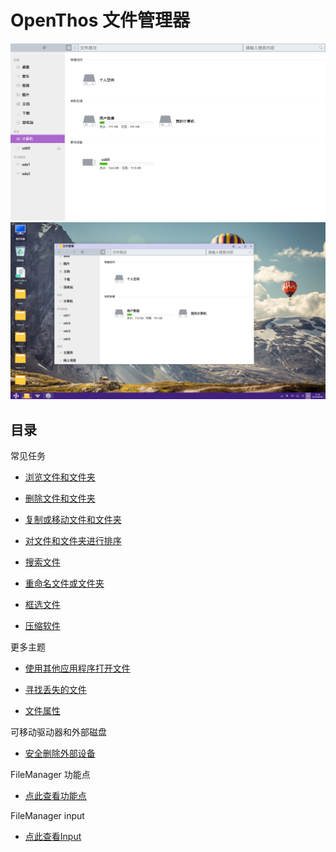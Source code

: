 # OpenThos 文件管理器

![](../pic/soft/filemanager/文件管理器.png)
![](../pic/soft/filemanager/seafile_in_filemanager.png)

## 目录
     
常见任务
     
   - [浏览文件和文件夹](../soft/浏览文件或文件夹.md)

   - [删除文件和文件夹](../soft/删除文件或文件夹.md)

   - [复制或移动文件和文件夹](../soft/复制和移动文件或文件夹.md)

   - [对文件和文件夹进行排序](../soft/对文件和文件夹进行排序.md)

   - [搜索文件](../soft/搜索文件.md)

   - [重命名文件或文件夹](../soft/重命名文件或文件夹.md)

   - [框选文件](../soft/框选文件.md)

   - [压缩软件](../soft/压缩软件.md)
     
更多主题
     
   - [使用其他应用程序打开文件](../soft/使用其他应用程序打开文件.md)

   - [寻找丢失的文件](../soft/寻找丢失的文件.md)

   - [文件属性](../soft/文件属性.md)

     
可移动驱动器和外部磁盘
     
   - [安全删除外部设备](../soft/安全删除外部设备.md)
     
FileManager 功能点
     
   - [点此查看功能点](../soft/点此查看功能点.md)
     
FileManager input
     
   - [点此查看Input](../soft/点此查看Input.md)
